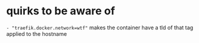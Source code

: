 # quirks to be aware of

`- "traefik.docker.network=wtf"`
makes the container have a tld of that tag applied to the hostname
